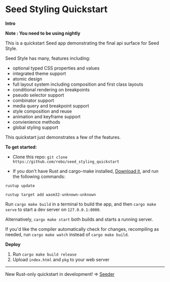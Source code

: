 # Seed Styling Quickstart

**Intro**

**Note : You need to be using nightly**

This is a quickstart Seed app demonstrating the final api surface for Seed Style.

Seed Style has many, features including:

* optional typed CSS properties and values
* integrated theme support
* atomic design
* full layout system including composition and first class layouts
* conditional rendering on breakpoints
* pseudo selector support
* combinator support
* media query and breakpoint support
* style composition and reuse
* animation and keyframe support
* convienience methods
* global styling support

This quickstart just demonstrates a few of the features.

**To get started:**

- Clone this repo: `git clone https://github.com/rebo/seed_styling_quickstart`

- If you don't have Rust and cargo-make installed, [Download it](https://www.rust-lang.org/tools/install), and run the following commands:

`rustup update`

`rustup target add wasm32-unknown-unknown`

Run `cargo make build` in a terminal to build the app, and then `cargo make serve` to start a dev server
on `127.0.0.1:8000`.

Alternatively, `cargo make start` both builds and starts a running server.

If you'd like the compiler automatically check for changes, recompiling as
needed, run `cargo make watch` instead of `cargo make build`.

**Deploy**

1. Run `cargo make build release`
2. Upload `index.html` and `pkg` to your web server

---

New Rust-only quickstart in development! => [Seeder](https://github.com/MartinKavik/seeder)
